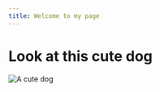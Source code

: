 ```yaml
---
title: Welcome to my page
---
```


# Look at this cute dog

![A cute dog](https://th.bing.com/th/id/R.854dd8955515c408033b24db7f2a6d1a?rik=EbmhZJEVVX6hTQ&riu=http%3a%2f%2fwww.cutenessoverflow.com%2fwp-content%2fuploads%2f2014%2f02%2fLittle-Cute-Puppy-1600x1200.jpg&ehk=MPYGeeHh59OIiNzQOYgdPoFwCvBH1Ubp%2fXKtPv2NK%2fU%3d&risl=&pid=ImgRaw&r=0)
